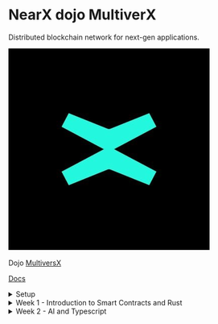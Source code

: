 # NearX dojo MultiverX

Distributed blockchain network for next-gen applications.

![logo](./assets/MultiverX-logo.jpg)

Dojo [MultiversX](https://multiversx.com/)

[Docs](https://docs.multiversx.com/)

<details>
<summary>Setup</summary>

[Devnet](https://devnet-wallet.multiversx.com/dashboard)

[trx:093aa9c7f771636c0a6d137a8e55258e19a5fddd9ff473f68b9d09b64763f3fc](https://devnet-explorer.multiversx.com/transactions/093aa9c7f771636c0a6d137a8e55258e19a5fddd9ff473f68b9d09b64763f3fc)

```
cargo install multiversx-sc-meta

sc deploy tx hash: d4a5c84585f7e2f8f02d55758e44599178d0af1467b993c06c8f50c97c814d75
deploy address: erd1qqqqqqqqqqqqqpgq5d0e6esg0un6vgx3ca6mcfq6kuakyw3jnjrswcqg6h
new address: erd1qqqqqqqqqqqqqpgq5d0e6esg0un6vgx3ca6mcfq6kuakyw3jnjrswcqg6h
```

</details>

<details>
<summary>Week 1 - Introduction to Smart Contracts and Rust</summary>

Create a CRUD to manage records.

</details>

<details>
<summary>Week 2 - AI and Typescript</summary>

Create a chatbot using ChatGPT.

</details>
